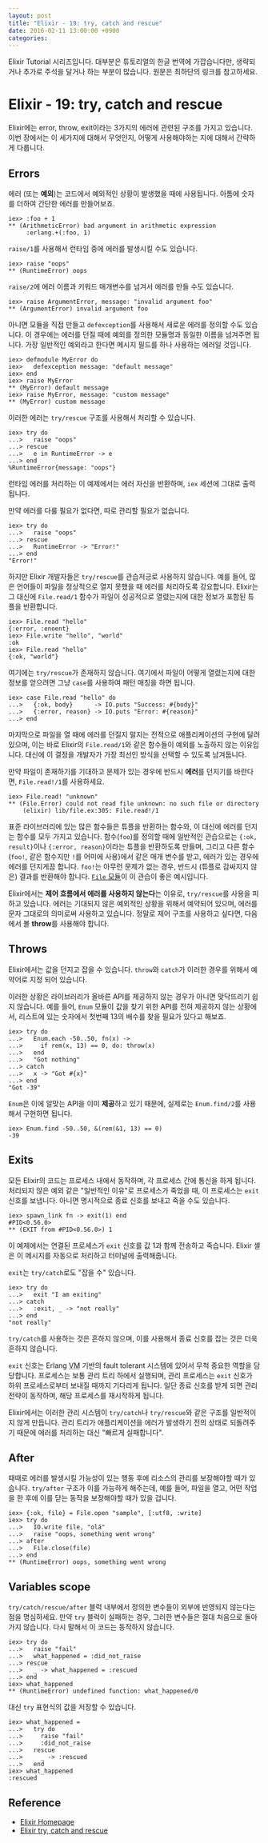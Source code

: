 ```yaml
---
layout: post
title: "Elixir - 19: try, catch and rescue"
date: 2016-02-11 13:00:00 +0900
categories:
---
```


Elixir Tutorial 시리즈입니다. 대부분은 튜토리얼의 한글 번역에 가깝습니다만, 생략되거나 추가로 주석을 달거나 하는 부분이 많습니다. 원문은 최하단의 링크를 참고하세요.

# Elixir - 19: try, catch and rescue

Elixir에는 error, throw, exit이라는 3가지의 에러에 관련된 구조를 가지고 있습니다. 이번 장에서는 이 세가지에 대해서 무엇인지, 어떻게 사용해야하는 지에 대해서 간략하게 다룹니다.

## Errors

에러 (또는 **예외**)는 코드에서 예외적인 상황이 발생했을 때에 사용됩니다. 아톰에 숫자를 더하여 간단한 에러를 만들어보죠.

```iex
iex> :foo + 1
** (ArithmeticError) bad argument in arithmetic expression
     :erlang.+(:foo, 1)
```

`raise/1`를 사용해서 런타임 중에 에러를 발생시킬 수도 있습니다.

```iex
iex> raise "oops"
** (RuntimeError) oops
```

`raise/2`에 에러 이름과 키워드 매개변수를 넘겨서 에러를 만들 수도 있습니다.

```iex
iex> raise ArgumentError, message: "invalid argument foo"
** (ArgumentError) invalid argument foo
```

아니면 모듈을 직접 만들고 `defexception`를 사용해서 새로운 에러를 정의할 수도 있습니다. 이 경우에는 에러를 던질 때에 예외를 정의한 모듈명과 동일한 이름을 넘겨주면 됩니다. 가장 일반적인 예외라고 한다면 메시지 필드를 하나 사용하는 에러일 것입니다.

```iex
iex> defmodule MyError do
iex>   defexception message: "default message"
iex> end
iex> raise MyError
** (MyError) default message
iex> raise MyError, message: "custom message"
** (MyError) custom message
```

이러한 에러는 `try/rescue` 구조를 사용해서 처리할 수 있습니다.

```iex
iex> try do
...>   raise "oops"
...> rescue
...>   e in RuntimeError -> e
...> end
%RuntimeError{message: "oops"}
```

런타임 에러를 처리하는 이 예제에서는 에러 자신을 반환하며, `iex` 세션에 그대로 출력됩니다.

만약 에러를 다룰 필요가 없다면, 따로 관리할 필요가 없습니다.

```iex
iex> try do
...>   raise "oops"
...> rescue
...>   RuntimeError -> "Error!"
...> end
"Error!"
```

하지만 Elixir 개발자들은 `try/rescue`를 관습저긍로 사용하지 않습니다. 예를 들어, 많은 언어들이 파일을 정상적으로 열지 못했을 때 에러를 처리하도록 강요합니다. Elixir는 그 대신에 `File.read/1` 함수가 파일이 성공적으로 열렸는지에 대한 정보가 포함된 튜플을 반환합니다.

```iex
iex> File.read "hello"
{:error, :enoent}
iex> File.write "hello", "world"
:ok
iex> File.read "hello"
{:ok, "world"}
```

여기에는 `try/rescue`가 존재하지 않습니다. 여기에서 파일이 어떻게 열렸는지에 대한 정보를 얻으려면 그냥 `case`를 사용하여 패턴 매칭을 하면 됩니다.

```iex
iex> case File.read "hello" do
...>   {:ok, body}      -> IO.puts "Success: #{body}"
...>   {:error, reason} -> IO.puts "Error: #{reason}"
...> end
```

마지막으로 파일을 열 때에 에러를 던질지 말지는 전적으로 애플리케이션의 구현에 달려 있으며, 이는 바로 Elixir의 `File.read/1`와 같은 함수들이 예외를 노출하지 않는 이유입니다. 대신에 이 결정을 개발자가 가장 최선인 방식을 선택할 수 있도록 남겨둡니다.

만약 파일이 존재하기를 기대하고 문제가 있는 경우에 반드시 **에러**를 던지기를 바란다면, `File.read!/1`를 사용하세요.

```iex
iex> File.read! "unknown"
** (File.Error) could not read file unknown: no such file or directory
    (elixir) lib/file.ex:305: File.read!/1
```

표준 라이브러리에 있는 많은 함수들은 튜플을 반환하는 함수와, 이 대신에 에러를 던지는 함수를 모두 가지고 있습니다. 함수(`foo`)를 정의할 때에 일반적인 관습으로는 `{:ok, result}`이나 `{:error, reason}`이라는 튜플을 반환하도록 만들며, 그리고 다른 함수(`foo!`, 같은 함수지만 `!`를 어미에 사용)에서 같은 매개 변수를 받고, 에러가 있는 경우에 에러를 던지게끔 합니다. `foo!`는 아무런 문제가 없는 경우, 반드시 (튜플로 감싸지지 않은) 결과를 반환해야 합니다. [`File` 모듈](http://elixir-lang.org/docs/stable/elixir/File.html)이 이 관습이 좋은 예시입니다.

Elixir에서는 **제어 흐름에서 에러를 사용하지 않는다**는 이유로, `try/rescue`를 사용을 피하고 있습니다. 에러는 기대되지 않은 예외적인 상황을 위해서 예약되어 있으며, 에러를 문자 그대로의 의미로써 사용하고 있습니다. 정말로 제어 구조를 사용하고 싶다면, 다음에서 볼 **throw**를 사용해야 합니다.

## Throws

Elixir에서는 값을 던지고 잡을 수 있습니다. `throw`와 `catch`가 이러한 경우를 위해서 예약어로 지정 되어 있습니다.

이러한 상황은 라이브러리가 올바른 API를 제공하지 않는 경우가 아니면 맞닥뜨리기 쉽지 않습니다. 예를 들어, `Enum` 모듈이 값을 찾기 위한 API를 전혀 제공하지 않는 상황에서, 리스트에 있는 숫자에서 첫번째 13의 배수를 찾을 필요가 있다고 해보죠.

```iex
iex> try do
...>   Enum.each -50..50, fn(x) ->
...>     if rem(x, 13) == 0, do: throw(x)
...>   end
...>   "Got nothing"
...> catch
...>   x -> "Got #{x}"
...> end
"Got -39"
```

`Enum`은 이에 알맞는 API을 이미 **제공**하고 있기 때문에, 실제로는 `Enum.find/2`를 사용해서 구현하면 됩니다.

```iex
iex> Enum.find -50..50, &(rem(&1, 13) == 0)
-39
```

## Exits

모든 Elixir의 코드는 프로세스 내에서 동작하며, 각 프로세스 간에 통신을 하게 됩니다. 처리되지 않은 예외 같은 "일반적인 이유"로 프로세스가 죽었을 때, 이 프로세스는 `exit` 신호를 보냅니다. 아니면 명시적으로 종료 신호를 보내고 죽을 수도 있습니다.

```iex
iex> spawn_link fn -> exit(1) end
#PID<0.56.0>
** (EXIT from #PID<0.56.0>) 1
```

이 예제에서는 연결된 프로세스가 `exit` 신호를 값 1과 함께 전송하고 죽습니다. Elixir 셸은 이 메시지를 자동으로 처리하고 터미널에 출력해줍니다.

`exit`는 `try/catch`로도 "잡을 수" 있습니다.

```iex
iex> try do
...>   exit "I am exiting"
...> catch
...>   :exit, _ -> "not really"
...> end
"not really"
```

`try/catch`를 사용하는 것은 흔하지 않으며, 이를 사용해서 종료 신호를 잡는 것은 더욱 흔하지 않습니다.

`exit` 신호는 Erlang <abbr title="Virtual Machine">VM</abbr> 기반의 fault tolerant 시스템에 있어서 무척 중요한 역할을 담당합니다. 프로세스는 보통 관리 트리 하에서 실행되며, 관리 프로세스는 `exit` 신호가 하위 프로세스로부터 보내질 때까지 기다리게 됩니다. 일단 종료 신호를 받게 되면 관리 전략이 동작하며, 해당 프로세스를 재시작하게 됩니다.

Elixir에서는 이러한 관리 시스템이 `try/catch`나 `try/rescue`와 같은 구조를 일반적이지 않게 만듭니다. 관리 트리가 애플리케이션을 에러가 발생하기 전의 상태로 되돌려주기 때문에 에러를 처리하는 대신 "빠르게 실패합니다".

## After

때때로 에러를 발생시킬 가능성이 있는 행동 후에 리소스의 관리를 보장해야할 때가 있습니다. `try/after` 구조가 이를 가능하게 해주는데, 예를 들어, 파일을 열고, 어떤 작업을 한 후에 이를 닫는 동작을 보장해야할 때가 있을 겁니다.

```iex
iex> {:ok, file} = File.open "sample", [:utf8, :write]
iex> try do
...>   IO.write file, "olá"
...>   raise "oops, something went wrong"
...> after
...>   File.close(file)
...> end
** (RuntimeError) oops, something went wrong
```

## Variables scope

`try/catch/rescue/after` 블럭 내부에서 정의한 변수들이 외부에 반영되지 않는다는 점을 명심하세요. 만약 `try` 블럭이 실패하는 경우, 그러한 변수들은 절대 처음으로 돌아가지 않습니다. 다시 말해서 이 코드는 동작하지 않습니다.

```iex
iex> try do
...>   raise "fail"
...>   what_happened = :did_not_raise
...> rescue
...>   _ -> what_happened = :rescued
...> end
iex> what_happened
** (RuntimeError) undefined function: what_happened/0
```

대신 `try` 표현식의 값을 저장할 수 있습니다.

```iex
iex> what_happened =
...>   try do
...>     raise "fail"
...>     :did_not_raise
...>   rescue
...>     _ -> :rescued
...>   end
iex> what_happened
:rescued
```

## Reference
 * [Elixir Homepage](http://elixir-lang.org)
 * [Elixir try, catch and rescue](http://elixir-lang.org/getting-started/try-catch-and-rescue.html)

